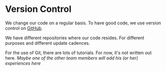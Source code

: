# Version Control

We change our code on a regular basis. To have good code, we use version control on [GitHub](https://github.com/).

We have different repositories where our code resides. For different purposes and different update cadences.

For the use of Git, there are lots of tutorials. For now, it's not written out here.
*Maybe one of the other team members will add his (or her) experiences here*